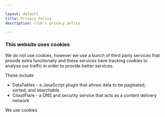 ```yaml
---

layout: default
title: Privacy Policy
description: club's privacy policy

---
```


### This website uses cookies

We do not use cookies, however we use a bunch of third party services that provide extra functionaliy and these services have tracking cookies to analyse our traffic in order to provide better services.

These include

* DataTables - a JavaScript plugin that allows data to be paginated, sorted, and searchable.
* CloudFlare - a DNS and security service that acts as a content delivery network

We use cookies 
